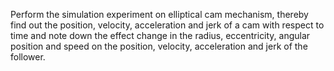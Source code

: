 Perform the simulation experiment on elliptical cam mechanism, thereby find out the position, velocity, acceleration and jerk of a cam with respect to time and note down the effect change in the radius, eccentricity, angular position and speed on the position, velocity, acceleration and jerk of the follower.
